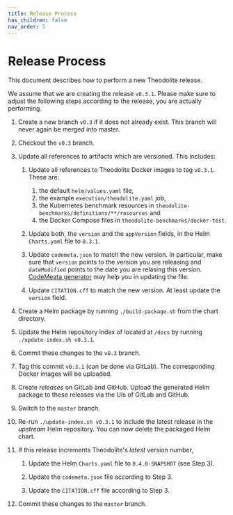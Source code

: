 ```yaml
---
title: Release Process
has_children: false
nav_order: 5
---
```


# Release Process

This document describes how to perform a new Theodolite release.

We assume that we are creating the release `v0.3.1`. Please make sure to adjust
the following steps according to the release, you are actually performing.

1. Create a new branch `v0.3` if it does not already exist. This branch will never
again be merged into master.

2. Checkout the `v0.3` branch.

3. Update all references to artifacts which are versioned. This includes:

    1. Update all references to Theodolite Docker images to tag `v0.3.1`. These are:
        1. the default `helm/values.yaml` file,
        2. the example `execution/theodolite.yaml` job,
        3. the Kubernetes benchmark resources in `theodolite-benchmarks/definitions/**/resources` and
        2. the Docker Compose files in `theodolite-benchmarks/docker-test`.

    2. Update both, the `version` and the `appVersion` fields, in the Helm `Charts.yaml` file to `0.3.1`.

    3. Update `codemeta.json` to match the new version. In particular, make sure that `version` points to the version you are releasing and `dateModified` points to the date you are relasing this version. [CodeMeata generator](https://codemeta.github.io/codemeta-generator/) may help you in updating the file.

    4. Update `CITATION.cff` to match the new version. At least update the `version` field.

4. Create a Helm package by running `./build-package.sh` from the chart directory.

5. Update the Helm repository index of located at `/docs` by running `./update-index.sh v0.3.1`.

6. Commit these changes to the `v0.3` branch.

7. Tag this commit `v0.3.1` (can be done via GitLab). The corresponding Docker images will be uploaded.

8. Create *releases* on GitLab and GitHub. Upload the generated Helm package to these releases via the UIs of GitLab and GitHub.

9. Switch to the `master` branch.

10. Re-run `./update-index.sh v0.3.1` to include the latest release in the *upstream* Helm repository. You can now delete the packaged Helm chart.

11. If this release increments Theodolite's *latest* version number, 

    1. Update the Helm `Charts.yaml` file to `0.4.0-SNAPSHOT` (see Step 3).

    2. Update the `codemeta.json` file according to Step 3.

    3. Update the `CITATION.cff` file according to Step 3.

12. Commit these changes to the `master` branch.
